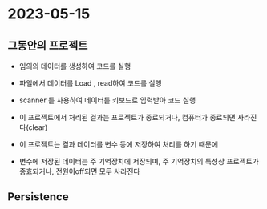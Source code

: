 # 2023-05-15

## 그동안의 프로젝트
* 임의의 데이터를 생성하여 코드를 실행
* 파일에서 데이터를 Load , read하여 코드를 실행
* scanner 를 사용하여 데이터를 키보드로 입력받아 코드 실행

* 이 프로젝트에서 처리된 결과는 프로젝트가 종료되거나, 컴퓨터가 종료되면 사라진다(clear)
* 이 프로젝트는 결과 데이터를 변수 등에 저장하여 처리를 하기 때문에
* 변수에 저장된 데이터는 주 기억장치에 저장되며, 주 기억장치의 특성상 프로젝트가 종효되거나, 전원이off되면 모두 사라진다

## 	Persistence

